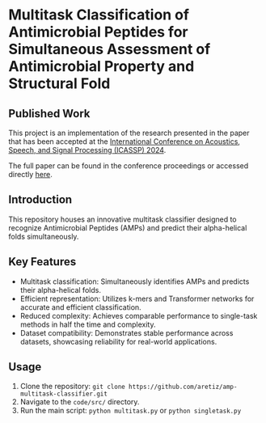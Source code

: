 # Multitask Classification of Antimicrobial Peptides for Simultaneous Assessment of Antimicrobial Property and Structural Fold

## Published Work
This project is an implementation of the research presented in the paper that has been accepted at the [International Conference on Acoustics, Speech, and Signal Processing (ICASSP) 2024](https://2024.ieeeicassp.org/).

The full paper can be found in the conference proceedings or accessed directly [here](link-to-the-paper-if-available).
## Introduction
This repository houses an innovative multitask classifier designed to recognize Antimicrobial Peptides (AMPs) and predict their alpha-helical folds simultaneously. 

## Key Features
- Multitask classification: Simultaneously identifies AMPs and predicts their alpha-helical folds.
- Efficient representation: Utilizes k-mers and Transformer networks for accurate and efficient classification.
- Reduced complexity: Achieves comparable performance to single-task methods in half the time and complexity.
- Dataset compatibility: Demonstrates stable performance across datasets, showcasing reliability for real-world applications.

## Usage
1. Clone the repository: `git clone https://github.com/aretiz/amp-multitask-classifier.git`
2. Navigate to the `code/src/` directory.
3. Run the main script: `python multitask.py` or `python singletask.py`
